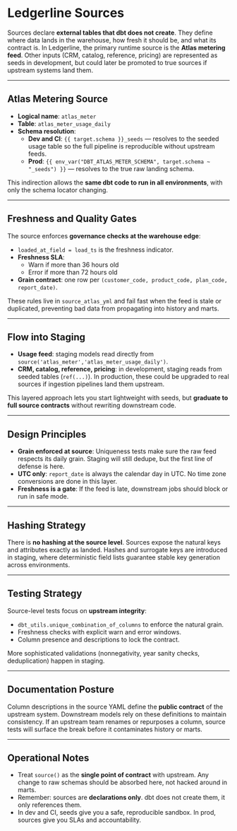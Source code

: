 # Ledgerline Sources

Sources declare **external tables that dbt does not create**. They define where data lands in the warehouse, how fresh it should be, and what its contract is. In Ledgerline, the primary runtime source is the **Atlas metering feed**. Other inputs (CRM, catalog, reference, pricing) are represented as seeds in development, but could later be promoted to true sources if upstream systems land them.

---

## Atlas Metering Source

- **Logical name**: `atlas_meter`  
- **Table**: `atlas_meter_usage_daily`  
- **Schema resolution**:  
  - **Dev and CI**: `{{ target.schema }}_seeds` — resolves to the seeded usage table so the full pipeline is reproducible without upstream feeds.  
  - **Prod**: `{{ env_var("DBT_ATLAS_METER_SCHEMA", target.schema ~ "_seeds") }}` — resolves to the true raw landing schema.  

This indirection allows the **same dbt code to run in all environments**, with only the schema locator changing.

---

## Freshness and Quality Gates

The source enforces **governance checks at the warehouse edge**:

- `loaded_at_field = load_ts` is the freshness indicator.  
- **Freshness SLA**:  
  - Warn if more than 36 hours old  
  - Error if more than 72 hours old  
- **Grain contract**: one row per `(customer_code, product_code, plan_code, report_date)`.  

These rules live in `source_atlas_yml` and fail fast when the feed is stale or duplicated, preventing bad data from propagating into history and marts.

---

## Flow into Staging

- **Usage feed**: staging models read directly from `source('atlas_meter','atlas_meter_usage_daily')`.  
- **CRM, catalog, reference, pricing**: in development, staging reads from seeded tables (`ref(...)`). In production, these could be upgraded to real sources if ingestion pipelines land them upstream.  

This layered approach lets you start lightweight with seeds, but **graduate to full source contracts** without rewriting downstream code.

---

## Design Principles

- **Grain enforced at source**: Uniqueness tests make sure the raw feed respects its daily grain. Staging will still dedupe, but the first line of defense is here.  
- **UTC only**: `report_date` is always the calendar day in UTC. No time zone conversions are done in this layer.  
- **Freshness is a gate**: If the feed is late, downstream jobs should block or run in safe mode.  

---

## Hashing Strategy

There is **no hashing at the source level**. Sources expose the natural keys and attributes exactly as landed. Hashes and surrogate keys are introduced in staging, where deterministic field lists guarantee stable key generation across environments.

---

## Testing Strategy

Source-level tests focus on **upstream integrity**:

- `dbt_utils.unique_combination_of_columns` to enforce the natural grain.  
- Freshness checks with explicit warn and error windows.  
- Column presence and descriptions to lock the contract.  

More sophisticated validations (nonnegativity, year sanity checks, deduplication) happen in staging.

---

## Documentation Posture

Column descriptions in the source YAML define the **public contract** of the upstream system. Downstream models rely on these definitions to maintain consistency. If an upstream team renames or repurposes a column, source tests will surface the break before it contaminates history or marts.

---

## Operational Notes

- Treat `source()` as the **single point of contract** with upstream. Any change to raw schemas should be absorbed here, not hacked around in marts.  
- Remember: sources are **declarations only**. dbt does not create them, it only references them.  
- In dev and CI, seeds give you a safe, reproducible sandbox. In prod, sources give you SLAs and accountability.  
